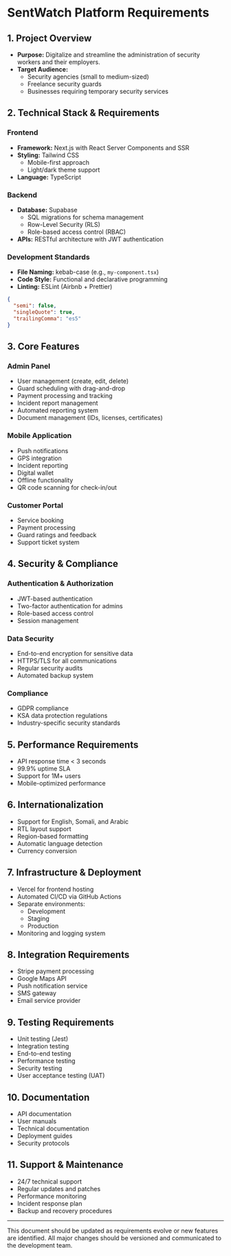 # SentWatch Platform Requirements

## 1. Project Overview
- **Purpose:** Digitalize and streamline the administration of security workers and their employers.
- **Target Audience:** 
  - Security agencies (small to medium-sized)
  - Freelance security guards
  - Businesses requiring temporary security services

## 2. Technical Stack & Requirements

### Frontend
- **Framework:** Next.js with React Server Components and SSR
- **Styling:** Tailwind CSS
  - Mobile-first approach
  - Light/dark theme support
- **Language:** TypeScript

### Backend
- **Database:** Supabase
  - SQL migrations for schema management
  - Row-Level Security (RLS)
  - Role-based access control (RBAC)
- **APIs:** RESTful architecture with JWT authentication

### Development Standards
- **File Naming:** kebab-case (e.g., `my-component.tsx`)
- **Code Style:** Functional and declarative programming
- **Linting:** ESLint (Airbnb + Prettier)
```json
{
  "semi": false,
  "singleQuote": true,
  "trailingComma": "es5"
}
```

## 3. Core Features

### Admin Panel
- User management (create, edit, delete)
- Guard scheduling with drag-and-drop
- Payment processing and tracking
- Incident report management
- Automated reporting system
- Document management (IDs, licenses, certificates)

### Mobile Application
- Push notifications
- GPS integration
- Incident reporting
- Digital wallet
- Offline functionality
- QR code scanning for check-in/out

### Customer Portal
- Service booking
- Payment processing
- Guard ratings and feedback
- Support ticket system

## 4. Security & Compliance

### Authentication & Authorization
- JWT-based authentication
- Two-factor authentication for admins
- Role-based access control
- Session management

### Data Security
- End-to-end encryption for sensitive data
- HTTPS/TLS for all communications
- Regular security audits
- Automated backup system

### Compliance
- GDPR compliance
- KSA data protection regulations
- Industry-specific security standards

## 5. Performance Requirements
- API response time < 3 seconds
- 99.9% uptime SLA
- Support for 1M+ users
- Mobile-optimized performance

## 6. Internationalization
- Support for English, Somali, and Arabic
- RTL layout support
- Region-based formatting
- Automatic language detection
- Currency conversion

## 7. Infrastructure & Deployment
- Vercel for frontend hosting
- Automated CI/CD via GitHub Actions
- Separate environments:
  - Development
  - Staging
  - Production
- Monitoring and logging system

## 8. Integration Requirements
- Stripe payment processing
- Google Maps API
- Push notification service
- SMS gateway
- Email service provider

## 9. Testing Requirements
- Unit testing (Jest)
- Integration testing
- End-to-end testing
- Performance testing
- Security testing
- User acceptance testing (UAT)

## 10. Documentation
- API documentation
- User manuals
- Technical documentation
- Deployment guides
- Security protocols

## 11. Support & Maintenance
- 24/7 technical support
- Regular updates and patches
- Performance monitoring
- Incident response plan
- Backup and recovery procedures

---

This document should be updated as requirements evolve or new features are identified. All major changes should be versioned and communicated to the development team.